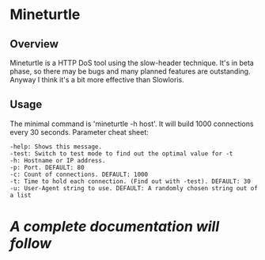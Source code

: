 Mineturtle
==========
Overview
--------
Mineturtle is a HTTP DoS tool using the slow-header technique. It's in beta phase, so there may be bugs and many planned features are outstanding.
Anyway I think it's a bit more effective than Slowloris.

Usage
-----
The minimal command is 'mineturtle -h host'. It will build 1000 connections every 30 seconds.
Parameter cheat sheet:

    -help: Shows this message.
    -test: Switch to test mode to find out the optimal value for -t
    -h: Hostname or IP address.
    -p: Port. DEFAULT: 80
    -c: Count of connections. DEFAULT: 1000
    -t: Time to hold each connection. (Find out with -test). DEFAULT: 30
    -u: User-Agent string to use. DEFAULT: A randomly chosen string out of a list

_*A complete documentation will follow*_
========================================
